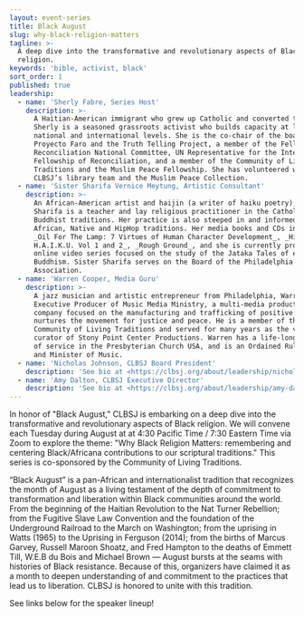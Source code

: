 ```yaml
---
layout: event-series
title: Black August
slug: why-black-religion-matters
tagline: >-
  A deep dive into the transformative and revolutionary aspects of Black
  religion.
keywords: 'bible, activist, black'
sort_order: 1
published: true
leadership:
  - name: 'Sherly Fabre, Series Host'
    description: >-
      A Haitian-American immigrant who grew up Catholic and converted to Islam,
      Sherly is a seasoned grassroots activist who builds capacity at local,
      national and international levels. She is the co-chair of the boards of
      Proyecto Faro and the Truth Telling Project, a member of the Fellowship of
      Reconciliation National Committee, UN Representative for the International
      Fellowship of Reconciliation, and a member of the Community of Living
      Traditions and the Muslim Peace Fellowship. She has volunteered with
      CLBSJ’s library team and the Muslim Peace Collection.
  - name: 'Sister Sharifa Vernice Meytung, Artistic Consultant'
    description: >-
      An African-American artist and haijin (a writer of haiku poetry), Sister
      Sharifa is a teacher and lay religious practitioner in the Catholic and
      Buddhist traditions. Her practice is also steeped in and informed by West
      African, Native and HipHop traditions. Her media books and CDs include
      _Oil For The Lamp: 7 Virtues of Human Character Development_, _Hiphop
      H.A.I.K.U. Vol 1 and 2_, _Rough Ground_, and she is currently producing an
      online video series focused on the study of the Jataka Tales of early
      Buddhism. Sister Sharifa serves on the Board of the Philadelphia Buddhist
      Association.
  - name: 'Warren Cooper, Media Guru'
    description: >-
      A jazz musician and artistic entrepreneur from Philadelphia, Warren is the
      Executive Producer of Music Media Ministry, a multi-media production
      company focused on the manufacturing and trafficking of positive art that
      nurtures the movement for justice and peace. He is a member of the
      Community of Living Traditions and served for many years as the volunteer
      curator of Stony Point Center Productions. Warren has a life-long history
      of service in the Presbyterian Church USA, and is an Ordained Ruling Elder
      and Minister of Music.
  - name: 'Nicholas Johnson, CLBSJ Board President'
    description: 'See bio at <https://clbsj.org/about/leadership/nicholas-a-johnson/>'
  - name: 'Amy Dalton, CLBSJ Executive Director'
    description: 'See bio at <https://clbsj.org/about/leadership/amy-dalton/>'
---
```


In honor of "Black August," CLBSJ is embarking on a deep dive into the
transformative and revolutionary aspects of Black religion.  We will
convene each Tuesday during August at at 4:30 Pacific Time / 7:30
Eastern Time via Zoom to explore the theme: "Why Black Religion Matters:
remembering and centering Black/Africana contributions to our scriptural
traditions." This series is co-sponsored by the Community of Living Traditions.

“Black August” is a pan-African and internationalist tradition that
recognizes the month of August as a living testament of the depth of
commitment to transformation and liberation within Black communities
around the world. From the beginning of the Haitian Revolution to the
Nat Turner Rebellion; from the Fugitive Slave Law Convention and the
foundation of the Underground Railroad to the March on Washington; from
the uprising in Watts (1965) to the Uprising in Ferguson (2014); from
the births of Marcus Garvey, Russell Maroon Shoatz, and Fred Hampton to
the deaths of Emmett Till, W.E.B du Bois and Michael Brown — August
bursts at the seams with histories of Black resistance. Because of this,
organizers have claimed it as a month to deepen understanding of and
commitment to the practices that lead us to liberation. CLBSJ is honored
to unite with this tradition.

See links below for the speaker lineup!
